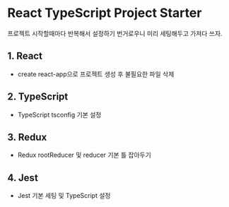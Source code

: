 # React TypeScript Project Starter
프로젝트 시작할때마다 반복해서 설정하기 번거로우니 미리 세팅해두고 가져다 쓰자.

## 1. React
-  create react-app으로 프로젝트 생성 후 불필요한 파일 삭제

## 2. TypeScript
- TypeScript tsconfig 기본 설정

## 3. Redux
- Redux rootReducer 및 reducer 기본 틀 잡아두기

## 4. Jest
- Jest 기본 세팅 및 TypeScript 설정
